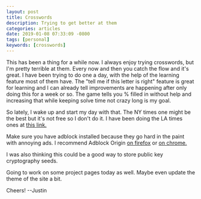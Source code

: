 ```yaml
---
layout: post
title: Crosswords
description: Trying to get better at them
categories: articles
date: 2019-01-08 07:33:09 -0800
tags: [personal]
keywords: [crosswords]
---
```


This has been a thing for a while now. I always enjoy trying crosswords, but I'm pretty terrible at them. Every now and then you catch the flow and it's great. I have been trying to do one a day, with the help of the learning feature most of them have. The "tell me if this letter is right" feature is great for learning and I can already tell improvements are happening after only doing this for a week or so. The game tells you % filled in without help and increasing that while keeping solve time not crazy long is my goal.

So lately, I wake up and start my day with that.  The NY times one might be the best but it's not free so I don't do it. I have been doing the LA times ones at [this link.](http://games.latimes.com/games/daily-crossword/)

Make sure you have adblock installed because they go hard in the paint with annoying ads. I recommend Adblock Origin [on firefox](https://addons.mozilla.org/en-US/firefox/addon/ublock-origin/) or [on chrome.](https://chrome.google.com/webstore/detail/ublock-origin/cjpalhdlnbpafiamejdnhcphjbkeiagm?hl=en)

I was also thinking this could be a good way to store public key cryptography seeds.

Going to work on some project pages today as well. Maybe even update the theme of the site a bit.

Cheers!
--Justin
